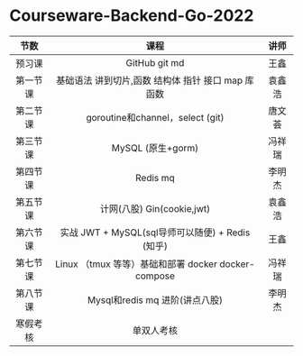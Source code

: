 # Courseware-Backend-Go-2022


|   节数   |                         课程                         |  讲师  |
| :------: | :--------------------------------------------------: | :----: |
|  预习课  |                    GitHub git md                     |  王鑫  |
| 第一节课 | 基础语法 讲到切片,函数 结构体 指针 接口  map  库函数 | 袁鑫浩 |
| 第二节课 |           goroutine和channel，select (git)           | 唐文荟 |
| 第三节课 |                  MySQL (原生+gorm)                   | 冯祥瑞 |
| 第四节课 |                       Redis mq                       | 李明杰 |
| 第五节课 |              计网(八股) Gin(cookie,jwt)              | 袁鑫浩 |
| 第六节课 |   实战 JWT + MySQL(sql导师可以随便) + Redis (知乎)   |  王鑫  |
| 第七节课 | Linux （tmux 等等）基础和部署 docker docker-compose  | 冯祥瑞 |
| 第八节课 |            Mysql和redis mq 进阶(讲点八股)            | 李明杰 |
| 寒假考核 |                      单双人考核                      |        |

